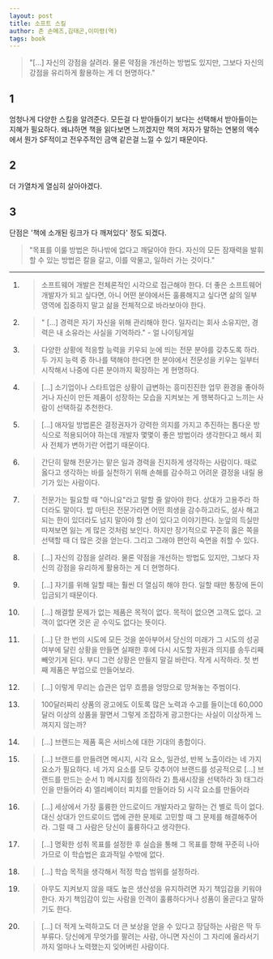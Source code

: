 ```yaml
---
layout: post
title: 소프트 스킬
author: 존 손메즈,김태곤,이미령(역)
tags: book
---
```

> "[...] 자신의 강점을 살려라. 물론 약점을 개선하는 방법도 있지만, 그보다 자신의 강점을 유리하게 활용하는 게 더 현명하다."

## 1
엄청나게 다양한 스킬을 알려준다. 모든걸 다 받아들이기 보다는 선택해서 받아들이는 지혜가 필요하다. 왜냐하면 책을 읽다보면 느끼겠지만 책의 저자가 말하는 연봉의 액수에서 뭔가 SF적이고 전우주적인 금액 같은걸 느낄 수 있기 때문이다.

## 2
더 가열차게 열심히 살아야겠다.

## 3
단점은 '책에 소개된 링크가 다 깨져있다' 정도 되겠다.

> "목표를 이룰 방법은 하나밖에 없다고 깨달아야 한다. 자신의 모든 잠재력을 발휘할 수 있는 방법은 칼을 갈고, 이를 악물고, 일하러 가는 것이다."

----

1. > 소프트웨어 개발은 전체론적인 시각으로 접근해야 한다. 더 좋은 소프트웨어 개발자가 되고 싶다면, 아니 어떤 분야에서든 훌륭해지고 싶다면 삶의 일부 영역에 집중하지 말고 삶을 전체적으로 바라보아야 한다.

2. > " [...] 경력은 자기 자신을 위해 관리해야 한다. 일자리는 회사 소유지만, 경력은 내 소유라는 사실을 기억하라." - 얼 나이팅게일

3. > 다양한 상황에 적응할 능력을 키우되 눈에 띄는 전문 분야를 갖추도록 하라. 두 가지 능력 중 하나를 택해야 한다면 한 분야에서 전문성을 키우는 일부터 시작해서 나중에 다른 분야까지 확장하는 게 현명하다.

4. > [...] 소기업이나 스타트업은 상황이 급변하는 흥미진진한 업무 환경을 좋아하거나 자신이 만든 제품이 성장하는 모습을 지켜보는 게 행복하다고 느끼는 사람이 선택하길 추천한다.

5. > [...] 애자일 방법론은 결정권자가 강력한 의지를 가지고 추진하는 톱다운 방식으로 적용되어야 하는데 개발자 몇몇이 좋은 방법이라 생각한다고 해서 회사 전체가 변하기란 어렵기 때문이다.

6. > 간단히 말해 전문가는 맡은 일과 경력을 진지하게 생각하는 사람이다. 때로 옳다고 생각하는 바를 실천하기 위해 손해를 감수하고 어려운 결정을 내릴 용기가 있는 사람이다.

7. > 전문가는 필요할 때 "아니요"라고 말할 줄 알아야 한다. 상대가 고용주라 하더라도 말이다. 밥 마틴은 전문가라면 어떤 희생을 감수하고라도, 설사 해고되는 한이 있더라도 넘지 말아야 할 선이 있다고 이야기한다. 눈앞의 득실만 따져보면 잃는 게 많은 것처럼 보인다. 하지만 장기적으로 꾸준히 옳은 쪽을 선택할 때 더 많은 것을 얻는다. 그리고 그래야 편안히 숙면을 취할 수 있다.

8. > [...] 자신의 강점을 살려라. 물론 약점을 개선하는 방법도 있지만, 그보다 자신의 강점을 유리하게 활용하는 게 더 현명하다.

9. > [...] 자기를 위해 일할 때는 훨씬 더 열심히 해야 한다. 일할 때만 통장에 돈이 입금되기 때문이다.

10. > [...] 해결할 문제가 없는 제품은 목적이 없다. 목적이 없으면 고객도 없다. 고객이 없다면 것은 곧 수익도 없다는 뜻이다.

11. > [...] 단 한 번의 시도에 모든 것을 쏟아부어서 당신의 미래가 그 시도의 성공 여부에 달린 상황을 만들면 실패한 후에 다시 시도할 자원과 의지를 송두리째 빼앗기게 된다. 부디 그런 상황은 만들지 말길 바란다. 작게 시작하라. 첫 번째 제품은 부업으로 만들어보라.

12. > [...] 이렇게 무리는 습관은 업무 흐름을 엉망으로 망쳐놓는 주범이다.

13. > 100달러짜리 상품의 광고에도 이토록 많은 노력과 수고를 들이는데 60,000달러 이상의 상품을 팔면서 그렇게 조잡하게 광고한다는 사실이 이상하게 느껴지지 않는까?

14. > [...] 브랜드는 제품 혹은 서비스에 대한 기대의 총합이다.

15. > [...] 브랜드를 만들려면 메시지, 시각 요소, 일관성, 반복 노출이라는 네 가지 요소가 필요하다. 네 가지 요소를 모두 갖추어야 브랜드를 성공적으로 [...] 브랜드를 만드는 순서 1) 메시지를 정의하라 2) 틈새시장을 선택하라 3) 태그라인을 만들어라 4) 엘리베이터 피치를 만들어라 5) 시각 요소를 만들어라

16. > [...] 세상에서 가장 훌륭한 안드로이드 개발자라고 말하는 건 별로 득이 없다. 대신 상대가 안드로이드 앱에 관한 문제로 고민할 때 그 문제를 해결해주어라. 그럴 때 그 사람은 당신이 훌륭하다고 생각한다.

17. > [...] 명확한 성취 목표를 설정한 후 실습을 통해 그 목표를 향해 꾸준히 나아가므로 이 학습법은 효과적일 수밖에 없다.

18. > [...] 학습 목적을 생각해서 적정 학습 범위를 설정하라.

19. > 아무도 지켜보지 않을 때도 높은 생산성을 유지하려면 자기 책임감을 키워야 한다. 자기 책임감이 있는 사람을 인격이 훌륭하다거나 성품이 올곧다고 말하기도 한다.

20. > [...] 더 적게 노력하고도 더 큰 보상을 얻을 수 있다고 장담하는 사람은 딱 두 부류다.  당신에게 무엇가를 팔려는 사람, 아니면 자신이 그 자리에 올라서기까지 얼마나 노력했는지 잊어버린 사람이다.


